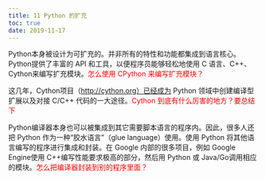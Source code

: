 ```yaml
---
title: 11 Python 的扩充
toc: true
date: 2019-11-17
---
```




Python本身被设计为可扩充的。并非所有的特性和功能都集成到语言核心。Python提供了丰富的 API 和工具，以便程序员能够轻松地使用 C 语言、C++、Cython来编写扩充模块。<span style="color:red;">怎么使用 CPython 来编写扩充模块？</span>

这几年，Cython项目（http://cython.org）已经成为 Python 领域中创建编译型扩展以及对接 C/C++ 代码的一大途径。<span style="color:red;">Cython 到底有什么厉害的地方？要总结下</span>

Python编译器本身也可以被集成到其它需要脚本语言的程序内。因此，很多人还把 Python 作为一种“胶水语言”（glue language）使用。使用 Python 将其他语言编写的程序进行集成和封装。在 Google 内部的很多项目，例如 Google Engine使用 C++编写性能要求极高的部分，然后用 Python 或 Java/Go调用相应的模块。<span style="color:red;">怎么把编译器封装到别的程序里面？</span>
